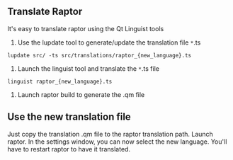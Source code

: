 ## Translate Raptor ##

It's easy to translate raptor using the Qt Linguist tools

  1. Use the lupdate tool to generate/update the translation file `*`.ts
```
lupdate src/ -ts src/translations/raptor_{new_language}.ts
```
  1. Launch the linguist tool and translate the `*`.ts file
```
linguist raptor_{new_language}.ts
```
  1. Launch raptor build to generate the .qm file

## Use the new translation file ##
Just copy the translation .qm file to the raptor translation path.
Launch raptor. In the settings window, you can now select the new language. You'll have to restart raptor to have it translated.